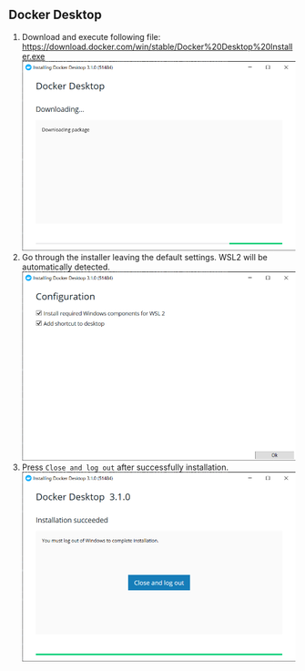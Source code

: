 ## Docker Desktop

1. Download and execute following file:\
   https://download.docker.com/win/stable/Docker%20Desktop%20Installer.exe
   ![](images/docker-desktop-1.png)
1. Go through the installer leaving the default settings. WSL2 will be automatically detected.
   ![](images/docker-desktop-2.png)
1. Press `Close and log out` after successfully installation.
   ![](images/docker-desktop-3.png)

